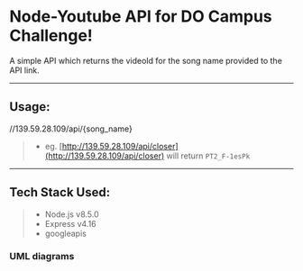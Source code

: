 Node-Youtube API for DO Campus Challenge!
===================


A simple API which returns the videoId for the song name provided to the API link.

----------


Usage:
-------------

//139.59.28.109/api/{song_name}

>

> - eg. [http://139.59.28.109/api/closer](http://139.59.28.109/api/closer) will return `PT2_F-1esPk`

----------


Tech Stack Used:
-------------



> 

> - Node.js v8.5.0
> - Express v4.16
> - googleapis



### UML diagrams

